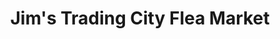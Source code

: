 ---
title: "Jim's Trading City Flea Market"
url: /pampa/jims-trading-city-flea-market/
shop: Antiquitäten
---